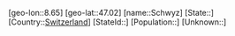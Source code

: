 ﻿---
location: [47.02,8.65]
type: City
tags:
- geo/City


SpocWebEntityId: 34124
isDeleted: false
confidential: public

---
[geo-lon::8.65]
[geo-lat::47.02]
[name::Schwyz]
[State::]
[Country::[Switzerland](geo/Continent/Europe/Switzerland.md)]
[StateId::]
[Population::]
[Unknown::]

